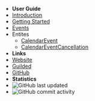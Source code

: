 - **User Guide**
- [Introduction](./)
- [Getting Started](./getting-started)
- [Events](./events)
- Entites
  - [CalendarEvent](./calendarevent)
  - [CalendarEventCancellation](./calendareventcancellation)
- **Links**
- [Website](https://jgapi.dev)
- [Guilded](https://guilded.gg/JGAPI)
- [GitHub](https://github.com/JGAPI)
- **Statistics**
- ![GitHub last updated](https://img.shields.io/github/last-commit/JGAPI/JG_API-Docs?label=last%20updated)
- ![GitHub commit activity](https://img.shields.io/github/commit-activity/m/JGAPI/JG_API-Docs)
